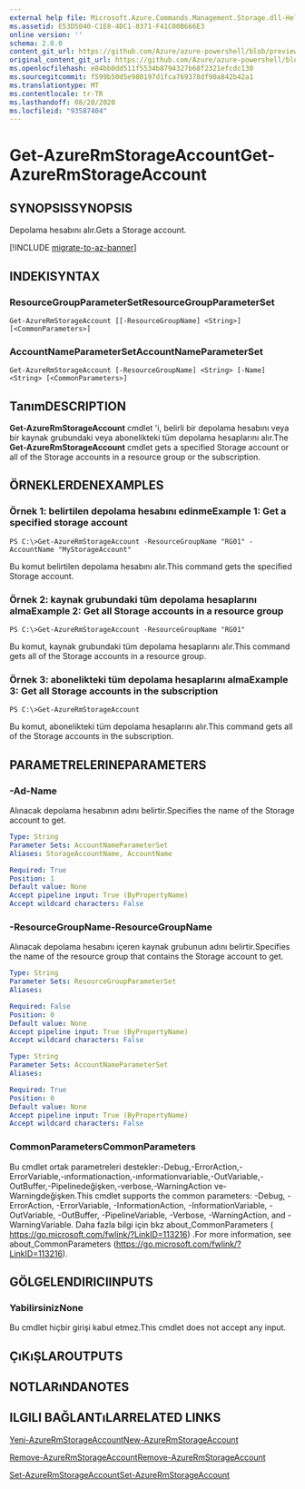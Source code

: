 ```yaml
---
external help file: Microsoft.Azure.Commands.Management.Storage.dll-Help.xml
ms.assetid: E53D5040-C1E8-4DC1-8371-F41C00B666E3
online version: ''
schema: 2.0.0
content_git_url: https://github.com/Azure/azure-powershell/blob/preview/src/ResourceManager/Storage/Commands.Management.Storage/help/Get-AzureRmStorageAccount.md
original_content_git_url: https://github.com/Azure/azure-powershell/blob/preview/src/ResourceManager/Storage/Commands.Management.Storage/help/Get-AzureRmStorageAccount.md
ms.openlocfilehash: e84bb0dd511f5534b8794327b68f2321efcdc130
ms.sourcegitcommit: f599b50d5e980197d1fca769378df90a842b42a1
ms.translationtype: MT
ms.contentlocale: tr-TR
ms.lasthandoff: 08/20/2020
ms.locfileid: "93587404"
---
```

# <span data-ttu-id="f289f-101">Get-AzureRmStorageAccount</span><span class="sxs-lookup"><span data-stu-id="f289f-101">Get-AzureRmStorageAccount</span></span>

## <span data-ttu-id="f289f-102">SYNOPSIS</span><span class="sxs-lookup"><span data-stu-id="f289f-102">SYNOPSIS</span></span>
<span data-ttu-id="f289f-103">Depolama hesabını alır.</span><span class="sxs-lookup"><span data-stu-id="f289f-103">Gets a Storage account.</span></span>

[!INCLUDE [migrate-to-az-banner](../../includes/migrate-to-az-banner.md)]

## <span data-ttu-id="f289f-104">INDEKI</span><span class="sxs-lookup"><span data-stu-id="f289f-104">SYNTAX</span></span>

### <span data-ttu-id="f289f-105">ResourceGroupParameterSet</span><span class="sxs-lookup"><span data-stu-id="f289f-105">ResourceGroupParameterSet</span></span>
```
Get-AzureRmStorageAccount [[-ResourceGroupName] <String>] [<CommonParameters>]
```

### <span data-ttu-id="f289f-106">AccountNameParameterSet</span><span class="sxs-lookup"><span data-stu-id="f289f-106">AccountNameParameterSet</span></span>
```
Get-AzureRmStorageAccount [-ResourceGroupName] <String> [-Name] <String> [<CommonParameters>]
```

## <span data-ttu-id="f289f-107">Tanım</span><span class="sxs-lookup"><span data-stu-id="f289f-107">DESCRIPTION</span></span>
<span data-ttu-id="f289f-108">**Get-AzureRmStorageAccount** cmdlet 'i, belirli bir depolama hesabını veya bir kaynak grubundaki veya abonelikteki tüm depolama hesaplarını alır.</span><span class="sxs-lookup"><span data-stu-id="f289f-108">The **Get-AzureRmStorageAccount** cmdlet gets a specified Storage account or all of the Storage accounts in a resource group or the subscription.</span></span>

## <span data-ttu-id="f289f-109">ÖRNEKLERDEN</span><span class="sxs-lookup"><span data-stu-id="f289f-109">EXAMPLES</span></span>

### <span data-ttu-id="f289f-110">Örnek 1: belirtilen depolama hesabını edinme</span><span class="sxs-lookup"><span data-stu-id="f289f-110">Example 1: Get a specified storage account</span></span>
```
PS C:\>Get-AzureRmStorageAccount -ResourceGroupName "RG01" -AccountName "MyStorageAccount"
```

<span data-ttu-id="f289f-111">Bu komut belirtilen depolama hesabını alır.</span><span class="sxs-lookup"><span data-stu-id="f289f-111">This command gets the specified Storage account.</span></span>

### <span data-ttu-id="f289f-112">Örnek 2: kaynak grubundaki tüm depolama hesaplarını alma</span><span class="sxs-lookup"><span data-stu-id="f289f-112">Example 2: Get all Storage accounts in a resource group</span></span>
```
PS C:\>Get-AzureRmStorageAccount -ResourceGroupName "RG01"
```

<span data-ttu-id="f289f-113">Bu komut, kaynak grubundaki tüm depolama hesaplarını alır.</span><span class="sxs-lookup"><span data-stu-id="f289f-113">This command gets all of the Storage accounts in a resource group.</span></span>

### <span data-ttu-id="f289f-114">Örnek 3: abonelikteki tüm depolama hesaplarını alma</span><span class="sxs-lookup"><span data-stu-id="f289f-114">Example 3:  Get all Storage accounts in the subscription</span></span>
```
PS C:\>Get-AzureRmStorageAccount
```

<span data-ttu-id="f289f-115">Bu komut, abonelikteki tüm depolama hesaplarını alır.</span><span class="sxs-lookup"><span data-stu-id="f289f-115">This command gets all of the Storage accounts in the subscription.</span></span>

## <span data-ttu-id="f289f-116">PARAMETRELERINE</span><span class="sxs-lookup"><span data-stu-id="f289f-116">PARAMETERS</span></span>

### <span data-ttu-id="f289f-117">-Ad</span><span class="sxs-lookup"><span data-stu-id="f289f-117">-Name</span></span>
<span data-ttu-id="f289f-118">Alınacak depolama hesabının adını belirtir.</span><span class="sxs-lookup"><span data-stu-id="f289f-118">Specifies the name of the Storage account to get.</span></span>

```yaml
Type: String
Parameter Sets: AccountNameParameterSet
Aliases: StorageAccountName, AccountName

Required: True
Position: 1
Default value: None
Accept pipeline input: True (ByPropertyName)
Accept wildcard characters: False
```

### <span data-ttu-id="f289f-119">-ResourceGroupName</span><span class="sxs-lookup"><span data-stu-id="f289f-119">-ResourceGroupName</span></span>
<span data-ttu-id="f289f-120">Alınacak depolama hesabını içeren kaynak grubunun adını belirtir.</span><span class="sxs-lookup"><span data-stu-id="f289f-120">Specifies the name of the resource group that contains the Storage account to get.</span></span>

```yaml
Type: String
Parameter Sets: ResourceGroupParameterSet
Aliases:

Required: False
Position: 0
Default value: None
Accept pipeline input: True (ByPropertyName)
Accept wildcard characters: False
```

```yaml
Type: String
Parameter Sets: AccountNameParameterSet
Aliases:

Required: True
Position: 0
Default value: None
Accept pipeline input: True (ByPropertyName)
Accept wildcard characters: False
```

### <span data-ttu-id="f289f-121">CommonParameters</span><span class="sxs-lookup"><span data-stu-id="f289f-121">CommonParameters</span></span>
<span data-ttu-id="f289f-122">Bu cmdlet ortak parametreleri destekler:-Debug,-ErrorAction,-ErrorVariable,-ınformationaction,-ınformationvariable,-OutVariable,-OutBuffer,-Pipelinedeğişken,-verbose,-WarningAction ve-Warningdeğişken.</span><span class="sxs-lookup"><span data-stu-id="f289f-122">This cmdlet supports the common parameters: -Debug, -ErrorAction, -ErrorVariable, -InformationAction, -InformationVariable, -OutVariable, -OutBuffer, -PipelineVariable, -Verbose, -WarningAction, and -WarningVariable.</span></span> <span data-ttu-id="f289f-123">Daha fazla bilgi için bkz about_CommonParameters ( https://go.microsoft.com/fwlink/?LinkID=113216) .</span><span class="sxs-lookup"><span data-stu-id="f289f-123">For more information, see about_CommonParameters (https://go.microsoft.com/fwlink/?LinkID=113216).</span></span>

## <span data-ttu-id="f289f-124">GÖLGELENDIRICI</span><span class="sxs-lookup"><span data-stu-id="f289f-124">INPUTS</span></span>

### <span data-ttu-id="f289f-125">Yabilirsiniz</span><span class="sxs-lookup"><span data-stu-id="f289f-125">None</span></span>
<span data-ttu-id="f289f-126">Bu cmdlet hiçbir girişi kabul etmez.</span><span class="sxs-lookup"><span data-stu-id="f289f-126">This cmdlet does not accept any input.</span></span>

## <span data-ttu-id="f289f-127">ÇıKıŞLAR</span><span class="sxs-lookup"><span data-stu-id="f289f-127">OUTPUTS</span></span>

## <span data-ttu-id="f289f-128">NOTLARıNDA</span><span class="sxs-lookup"><span data-stu-id="f289f-128">NOTES</span></span>

## <span data-ttu-id="f289f-129">ILGILI BAĞLANTıLAR</span><span class="sxs-lookup"><span data-stu-id="f289f-129">RELATED LINKS</span></span>

[<span data-ttu-id="f289f-130">Yeni-AzureRmStorageAccount</span><span class="sxs-lookup"><span data-stu-id="f289f-130">New-AzureRmStorageAccount</span></span>](./New-AzureRmStorageAccount.md)

[<span data-ttu-id="f289f-131">Remove-AzureRmStorageAccount</span><span class="sxs-lookup"><span data-stu-id="f289f-131">Remove-AzureRmStorageAccount</span></span>](./Remove-AzureRmStorageAccount.md)

[<span data-ttu-id="f289f-132">Set-AzureRmStorageAccount</span><span class="sxs-lookup"><span data-stu-id="f289f-132">Set-AzureRmStorageAccount</span></span>](./Set-AzureRmStorageAccount.md)
